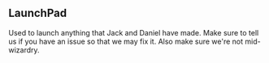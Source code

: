 LaunchPad
---------------
Used to launch anything that Jack and Daniel have made.
Make sure to tell us if you have an issue so that we may fix it.
Also make sure we're not mid-wizardry.